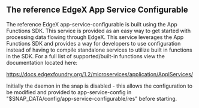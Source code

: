 The reference EdgeX App Service Configurable
---
The reference EdgeX app-service-configurable is built using the App Functions SDK. This service is provided as an easy way to get started with processing data flowing through EdgeX. This service leverages the App Functions SDK and provides a way for developers to use configuration instead of having to compile standalone services to utilize built in functions in the SDK. For a full list of supported/built-in functions view the documentation located here:

https://docs.edgexfoundry.org/1.2/microservices/application/ApplServices/

Initially the daemon in the snap is disabled - this allows the configuration to be modified and provided to app-service-config in "$SNAP_DATA/config/app-service-configurable/res" before starting.